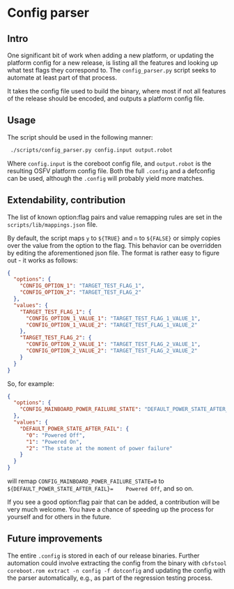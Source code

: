 # Config parser

## Intro

One significant bit of work when adding a new platform, or updating the
platform config for a new release, is listing all the features and looking up
what test flags they correspond to. The `config_parser.py` script seeks to
automate at least part of that process.

It takes the config file used to build the binary, where most if not all
features of the release should be encoded, and outputs a platform config file.

## Usage

The script should be used in the following manner:

```sh
 ./scripts/config_parser.py config.input output.robot
```

Where `config.input` is the coreboot config file, and `output.robot` is the
resulting OSFV platform config file. Both the full `.config` and a defconfig
can be used, although the `.config` will probably yield more matches.

## Extendability, contribution

The list of known option:flag pairs and value remapping rules are set in the
`scripts/lib/mappings.json` file.

By default, the script maps `y` to `${TRUE}` and `n` to `${FALSE}` or simply
copies over the value from the option to the flag. This behavior can be
overridden by editing the aforementioned json file. The format is rather easy
to figure out - it works as follows:

```json
{
  "options": {
    "CONFIG_OPTION_1": "TARGET_TEST_FLAG_1",
    "CONFIG_OPTION_2": "TARGET_TEST_FLAG_2"
  },
  "values": {
    "TARGET_TEST_FLAG_1": {
      "CONFIG_OPTION_1_VALUE_1": "TARGET_TEST_FLAG_1_VALUE_1",
      "CONFIG_OPTION_1_VALUE_2": "TARGET_TEST_FLAG_1_VALUE_2"
    },
    "TARGET_TEST_FLAG_2": {
      "CONFIG_OPTION_2_VALUE_1": "TARGET_TEST_FLAG_2_VALUE_1",
      "CONFIG_OPTION_2_VALUE_2": "TARGET_TEST_FLAG_2_VALUE_2"
    }
  }
}
```

So, for example:

```json
{
  "options": {
    "CONFIG_MAINBOARD_POWER_FAILURE_STATE": "DEFAULT_POWER_STATE_AFTER_FAIL",
  },
  "values": {
    "DEFAULT_POWER_STATE_AFTER_FAIL": {
      "0": "Powered Off",
      "1": "Powered On",
      "2": "The state at the moment of power failure"
    }
  }
}
```

will remap `CONFIG_MAINBOARD_POWER_FAILURE_STATE=0` to
`${DEFAULT_POWER_STATE_AFTER_FAIL}=    Powered Off`, and so on.

If you see a good option:flag pair that can be added, a contribution will be
very much welcome. You have a chance of speeding up the process for yourself
and for others in the future.

## Future improvements

The entire `.config` is stored in each of our release binaries. Further
automation could involve extracting the config from the binary with
`cbfstool coreboot.rom extract -n config -f dotconfig` and updating the config
with the parser automatically, e.g., as part of the regression testing process.
